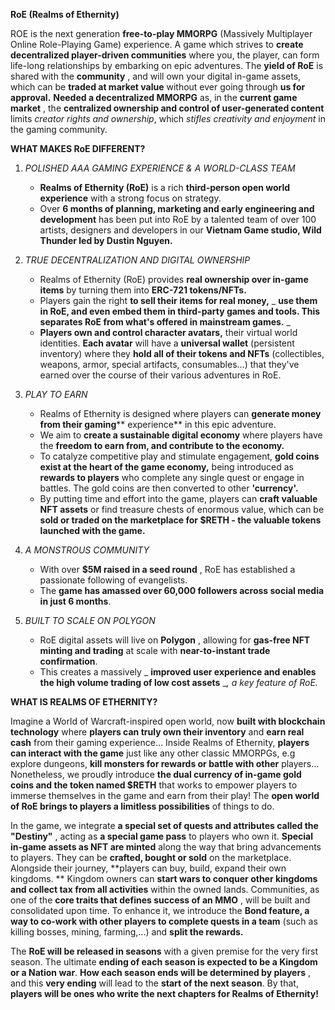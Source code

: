**RoE (Realms of Ethernity)**

ROE is the next generation **free-to-play MMORPG** (Massively Multiplayer Online Role-Playing Game) experience.
A game which strives to **create decentralized player-driven communities** where you, the player, can form life-long relationships by embarking on epic adventures.
The **yield of RoE** is shared with the **community** , and will own your digital in-game assets, which can be **traded at market value** without ever going through **us for approval.**
**Needed a decentralized MMORPG** as, in the **current game market** , the **centralized ownership and control of user-generated content** limits _creator rights and ownership_, which _stifles creativity and enjoyment_ in the gaming community.


**WHAT MAKES RoE DIFFERENT?**

1. _POLISHED AAA GAMING EXPERIENCE &amp; A WORLD-CLASS TEAM_

      - **Realms of Ethernity (RoE)** is a rich **third-person open world experience** with a strong focus on strategy.
      - Over **6 months of planning, marketing and early engineering and development** has been put into RoE by a talented team of over 100 artists, designers and developers in our **Vietnam Game studio, Wild Thunder led by Dustin Nguyen.**

2. _TRUE DECENTRALIZATION AND DIGITAL OWNERSHIP_

    - Realms of Ethernity (RoE) provides **real ownership over in-game items** by turning them into **ERC-721 tokens/NFTs.**
    - Players gain the right **to sell their items for real money,** _ **use them in RoE, and even embed them in third-party games and tools. This separates RoE from what&#39;s offered in mainstream games.** _
    - **Players own and control character avatars,** their virtual world identities. **Each avatar** will have a **universal wallet** (persistent inventory) where they **hold all of their tokens and NFTs** (collectibles, weapons, armor, special artifacts, consumables...) that they&#39;ve earned over the course of their various adventures in RoE.

3. _PLAY TO EARN_

    - Realms of Ethernity is designed where players can **generate money from their gaming**** experience** in this epic adventure.
    - We aim to **create a sustainable digital economy** where players have the **freedom to earn from, and contribute to the economy.**
    - To catalyze competitive play and stimulate engagement, **gold coins exist at the heart of the game economy,** being introduced as **rewards to players** who complete any single quest or engage in battles. The gold coins are then converted to other **&#39;currency&#39;.**
    - By putting time and effort into the game, players can **craft valuable NFT assets** or find treasure chests of enormous value, which can be **sold or traded on the marketplace for $RETH - the valuable tokens launched with the game.**

4. _A MONSTROUS COMMUNITY_

    - With over **$5M raised in a seed round** , RoE has established a passionate following of evangelists.
    - The **game has amassed over 60,000 followers across social media in just 6 months**.

5. _BUILT TO SCALE ON POLYGON_

    - RoE digital assets will live on **Polygon** , allowing for **gas-free NFT minting and trading** at scale with **near-to-instant trade confirmation**.
    - This creates a massively _ **improved user experience and enables the high volume trading of low cost assets** __, a key feature of RoE._

**WHAT IS REALMS OF ETHERNITY?**

Imagine a World of Warcraft-inspired open world, now **built with blockchain technology** where **players can truly own their inventory** and **earn real cash** from their gaming experience… 
Inside Realms of Ethernity, **players can interact with the game** just like any other classic MMORPGs, e.g explore dungeons, **kill monsters for rewards or battle with other** players…
Nonetheless, we proudly introduce **the dual currency of in-game gold coins and the token named $RETH** that works to empower players to immerse themselves in the game and earn from their play!
The **open world of RoE brings to players a limitless possibilities** of things to do.

In the game, we integrate **a special set of quests and attributes called the &quot;Destiny&quot;** , acting as **a special game pass** to players who own it. 
**Special in-game assets as NFT are minted** along the way that bring advancements to players. They can be **crafted, bought or sold** on the marketplace.
Alongside their journey, **players can buy, build, expand their own kingdoms.
** Kingdom owners can **start wars to conquer other kingdoms and collect tax from all activities** within the owned lands.
Communities, as one of the **core traits that defines success of an MMO** , will be built and consolidated upon time. 
To enhance it, we introduce the **Bond feature, a way to co-work with other players to complete quests in a team** (such as killing bosses, mining, farming,...) and **split the rewards.**

The **RoE will be released in seasons** with a given premise for the very first season. 
The ultimate **ending of each season is expected to be a Kingdom or a Nation war**.
**How each season ends will be determined by players** , and this **very ending** will lead to the **start of the next season**.
By that, **players will be ones who write the next chapters for Realms of Ethernity!**
